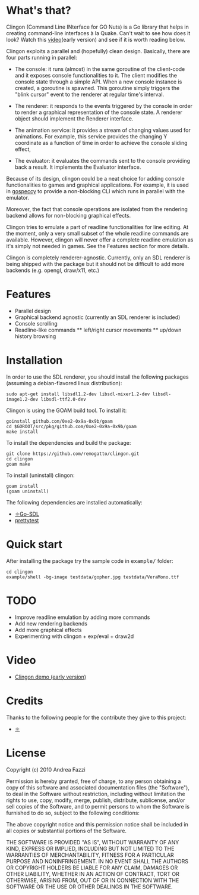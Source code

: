 # What's that?

Clingon (Command Line INterface for GO Nuts) is a Go library that
helps in creating command-line interfaces à la Quake. Can't wait to
see how does it look? Watch this
[video](http://www.youtube.com/watch?v=nee3BOtvUCE)(early version) and
see if it is worth reading below.

Clingon exploits a parallel and (hopefully) clean design. Basically,
there are four parts running in parallel:

* The console: it runs (almost) in the same goroutine of the
  client-code and it exposes console functionalities to it. The client
  modifies the console state through a simple API. When a new console
  instance is created, a goroutine is spawned. This goroutine simply
  triggers the "blink cursor" event to the renderer at regular time's
  interval.

* The renderer: it responds to the events triggered by the console in
  order to render a graphical representation of the console state. A
  renderer object should implement the Renderer interface.

* The animation service: it provides a stream of changing values used
  for animations. For example, this service provides the changing Y
  coordinate as a function of time in order to achieve the console
  sliding effect,

* The evaluator: it evaluates the commands sent to the console
  providing back a result. It implements the Evaluator interface.

Because of its design, clingon could be a neat choice for adding
console functionalities to games and graphical applications. For
example, it is used in
[gospeccy](https://github.com/remogatto/gospeccy) to provide a
non-blocking CLI which runs in parallel with the emulator.

Moreover, the fact that console operations are isolated from the
rendering backend allows for non-blocking graphical effects.

Clingon tries to emulate a part of readline functionalities for line
editing. At the moment, only a very small subset of the whole readline
commands are available. However, clingon will never offer a complete
readline emulation as it's simply not needed in games. See the
Features section for more details.

Clingon is completely renderer-agnostic. Currently, only an SDL
renderer is being shipped with the package but it should not be
difficult to add more backends (e.g. opengl, draw/x11, etc.)

# Features

* Parallel design
* Graphical backend agnostic (currently an SDL renderer is included)
* Console scrolling
* Readline-like commands
** left/right cursor movements
** up/down history browsing

# Installation

In order to use the SDL renderer, you should install the following
packages (assuming a debian-flavored linux distribution):

    sudo apt-get install libsdl1.2-dev libsdl-mixer1.2-dev libsdl-image1.2-dev libsdl-ttf2.0-dev

Clingon is using the GOAM build tool. To install it:

    goinstall github.com/0xe2-0x9a-0x9b/goam
    cd $GOROOT/src/pkg/github.com/0xe2-0x9a-0x9b/goam
    make install

To install the dependencies and build the package:

    git clone https://github.com/remogatto/clingon.git
    cd clingon
    goam make

To install (uninstall) clingon:

    goam install
    (goam uninstall)

The following dependencies are installed automatically:

* [⚛Go-SDL](https://github.com/0xe2-0x9a-0x9b/Go-SDL)
* [prettytest](https://github.com/remogatto/prettytest)

# Quick start

After installing the package try the sample code in <tt>example/</tt>
folder:

    cd clingon
    example/shell -bg-image testdata/gopher.jpg testdata/VeraMono.ttf

# TODO

* Improve readline emulation by adding more commands
* Add new rendering backends
* Add more graphical effects
* Experimenting with clingon + exp/eval + draw2d

# Video

* [Clingon demo (early version)](http://www.youtube.com/watch?v=nee3BOtvUCE)

# Credits

Thanks to the following people for the contribute they give to this
project:

* [⚛](https://github.com/0xe2-0x9a-0x9b)

# License

Copyright (c) 2010 Andrea Fazzi

Permission is hereby granted, free of charge, to any person obtaining
a copy of this software and associated documentation files (the
"Software"), to deal in the Software without restriction, including
without limitation the rights to use, copy, modify, merge, publish,
distribute, sublicense, and/or sell copies of the Software, and to
permit persons to whom the Software is furnished to do so, subject to
the following conditions:

The above copyright notice and this permission notice shall be
included in all copies or substantial portions of the Software.

THE SOFTWARE IS PROVIDED "AS IS", WITHOUT WARRANTY OF ANY KIND,
EXPRESS OR IMPLIED, INCLUDING BUT NOT LIMITED TO THE WARRANTIES OF
MERCHANTABILITY, FITNESS FOR A PARTICULAR PURPOSE AND
NONINFRINGEMENT. IN NO EVENT SHALL THE AUTHORS OR COPYRIGHT HOLDERS BE
LIABLE FOR ANY CLAIM, DAMAGES OR OTHER LIABILITY, WHETHER IN AN ACTION
OF CONTRACT, TORT OR OTHERWISE, ARISING FROM, OUT OF OR IN CONNECTION
WITH THE SOFTWARE OR THE USE OR OTHER DEALINGS IN THE SOFTWARE.





